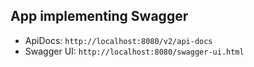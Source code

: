 ## App implementing Swagger


- ApiDocs: `http://localhost:8080/v2/api-docs`
- Swagger UI: `http://localhost:8080/swagger-ui.html`

